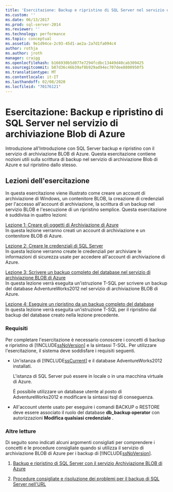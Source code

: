 ```yaml
---
title: 'Esercitazione: Backup e ripristino di SQL Server nel servizio di archiviazione Blob di Azure| Microsoft Docs'
ms.custom: ''
ms.date: 06/13/2017
ms.prod: sql-server-2014
ms.reviewer: ''
ms.technology: performance
ms.topic: conceptual
ms.assetid: 9e1d94ce-2c93-45d1-ae2a-2a7d1fa094c4
author: rothja
ms.author: jroth
manager: craigg
ms.openlocfilehash: b166930b5d077e7294fcdbc13449d40cab309425
ms.sourcegitcommit: b87d36c46b39af8b929ad94ec707dee8800950f5
ms.translationtype: MT
ms.contentlocale: it-IT
ms.lasthandoff: 02/08/2020
ms.locfileid: "70176121"
---
```

# <a name="tutorial-sql-server-backup-and-restore-to-azure-blob-storage-service"></a>Esercitazione: Backup e ripristino di SQL Server nel servizio di archiviazione Blob di Azure
  Introduzione all'Introduzione con SQL Server backup e ripristino con il servizio di archiviazione BLOB di Azure. Questa esercitazione contiene nozioni utili sulla scrittura di backup nel servizio di archiviazione Blob di Azure e sul ripristino dallo stesso.  
  
## <a name="what-you-will-learn"></a>Lezioni dell'esercitazione  
 In questa esercitazione viene illustrato come creare un account di archiviazione di Windows, un contenitore BLOB, la creazione di credenziali per l'accesso all'account di archiviazione, la scrittura di un backup nel servizio BLOB e l'esecuzione di un ripristino semplice. Questa esercitazione è suddivisa in quattro lezioni:  
  
 [Lezione 1: Creare gli oggetti di Archiviazione di Azure](../tutorials/lesson-1-create-windows-azure-storage-objects.md)  
 In questa lezione verranno creati un account di archiviazione e un contenitore BLOB di Azure.  
  
 [Lezione 2: Creare le credenziali di SQL Server](../tutorials/lesson-2-create-a-sql-server-credential.md)  
 In questa lezione verranno create le credenziali per archiviare le informazioni di sicurezza usate per accedere all'account di archiviazione di Azure.  
  
 [Lezione 3: Scrivere un backup completo del database nel servizio di archiviazione BLOB di Azure](../tutorials/lesson-3-write-a-full-database-backup-to-the-windows-azure-blob-storage-service.md)  
 In questa lezione verrà eseguita un'istruzione T-SQL per scrivere un backup del database AdventureWorks2012 nel servizio di archiviazione BLOB di Azure.  
  
 [Lezione 4: Eseguire un ripristino da un backup completo del database](../tutorials/lesson-4-perform-a-restore-from-a-full-database-backup.md)  
 In questa lezione verrà eseguita un'istruzione T-SQL per il ripristino dal backup del database creato nella lezione precedente.  
  
### <a name="requirements"></a>Requisiti  
 Per completare l'esercitazione è necessario conoscere i concetti di backup e ripristino di [!INCLUDE[ssNoVersion](../includes/ssnoversion-md.md)] e la sintassi T-SQL. Per utilizzare l'esercitazione, il sistema deve soddisfare i requisiti seguenti.  
  
-   Un'istanza di [!INCLUDE[ssCurrent](../includes/sscurrent-md.md)] e il database AdventureWorks2012 installati.  
  
     L'istanza di SQL Server può essere in locale o in una macchina virtuale di Azure.  
  
     È possibile utilizzare un database utente al posto di AdventureWorks2012 e modificare la sintassi tsql di conseguenza.  
  
-   All'account utente usato per eseguire i comandi BACKUP o RESTORE deve essere associato il ruolo del database **db_backup operator** con autorizzazioni **Modifica qualsiasi credenziale** .  
  
### <a name="additional-reading"></a>Altre letture  
 Di seguito sono indicati alcuni argomenti consigliati per comprendere i concetti e le procedure consigliate quando si utilizza il servizio di archiviazione BLOB di Azure per i backup di [!INCLUDE[ssNoVersion](../includes/ssnoversion-md.md)].  
  
1.  [Backup e ripristino di SQL Server con il servizio Archiviazione BLOB di Azure](backup-restore/sql-server-backup-and-restore-with-microsoft-azure-blob-storage-service.md)  
  
2.  [Procedure consigliate e risoluzione dei problemi per il backup di SQL Server nell'URL](backup-restore/sql-server-backup-to-url-best-practices-and-troubleshooting.md)  
  
  
